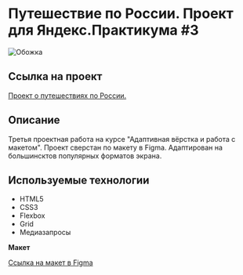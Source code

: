 # Путешествие по России. Проект для Яндекс.Практикума #3

![Обожка](https://user-images.githubusercontent.com/69466179/133604746-bfc90369-5d18-423d-8dba-bd19147ce9fe.png)

## Ссылка на проект

[Проект о путешествиях по России.](https://airatmm.github.io/russian-travel/)

## Описание

Третья проектная работа на курсе "Адаптивная вёрстка и работа с макетом".
Проект сверстан по макету в Figma. Адаптирован на большинсктов популярных форматов экрана.

## Используемые технологии

* HTML5
* CSS3
* Flexbox
* Grid
* Медиазапросы


**Макет**

[Ссылка на макет в Figma](https://www.figma.com/file/5S2WSbEFL6awjVWJ0NWL8Q/Sprint-3_-Russia-_-desktop-mobile?node-id=28503%3A0)